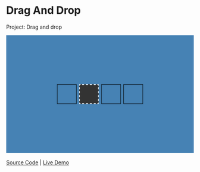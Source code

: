 # Drag And Drop

Project: Drag and drop

![cover](cover.png)

[Source Code](./README.md) | [Live Demo](https://josephgattuso.github.io/js-projects/drag-n-drop/index)
